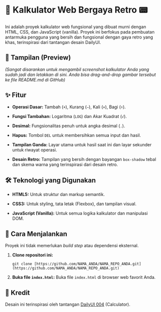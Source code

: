# 🧮 Kalkulator Web Bergaya Retro 📟

Ini adalah proyek kalkulator web fungsional yang dibuat murni dengan HTML, CSS, dan JavaScript (vanilla). Proyek ini berfokus pada pembuatan antarmuka pengguna yang bersih dan fungsional dengan gaya retro yang khas, terinspirasi dari tantangan desain DailyUI.

## 📸 Tampilan (Preview)

_(Sangat disarankan untuk mengambil screenshot kalkulator Anda yang sudah jadi dan letakkan di sini. Anda bisa drag-and-drop gambar tersebut ke file README.md di GitHub)_

## ✨ Fitur

- **Operasi Dasar:** Tambah (`+`), Kurang (`−`), Kali (`×`), Bagi (`÷`).
    
- **Fungsi Tambahan:** Logaritma (`LOG`) dan Akar Kuadrat (`√`).
    
- **Desimal:** Fungsionalitas penuh untuk angka desimal (`.`).
    
- **Hapus:** Tombol `DEL` untuk membersihkan semua input dan hasil.
    
- **Tampilan Ganda:** Layar utama untuk hasil saat ini dan layar sekunder untuk riwayat operasi.
    
- **Desain Retro:** Tampilan yang bersih dengan bayangan `box-shadow` tebal dan skema warna yang terinspirasi dari desain retro.
    

## 🛠️ Teknologi yang Digunakan

- **HTML5:** Untuk struktur dan markup semantik.
    
- **CSS3:** Untuk styling, tata letak (Flexbox), dan tampilan visual.
    
- **JavaScript (Vanilla):** Untuk semua logika kalkulator dan manipulasi DOM.
    

## 🚀 Cara Menjalankan

Proyek ini tidak memerlukan _build step_ atau dependensi eksternal.

1. **Clone repositori ini:**
    
    ```
    git clone [https://github.com/NAMA_ANDA/NAMA_REPO_ANDA.git](https://github.com/NAMA_ANDA/NAMA_REPO_ANDA.git)
    
    ```
    
2. **Buka file `index.html`:** Buka file `index.html` di browser web favorit Anda.
    

## 🙏 Kredit

Desain ini terinspirasi oleh tantangan [DailyUI 004](https://www.dailyui.co/ "null") (Calculator).
